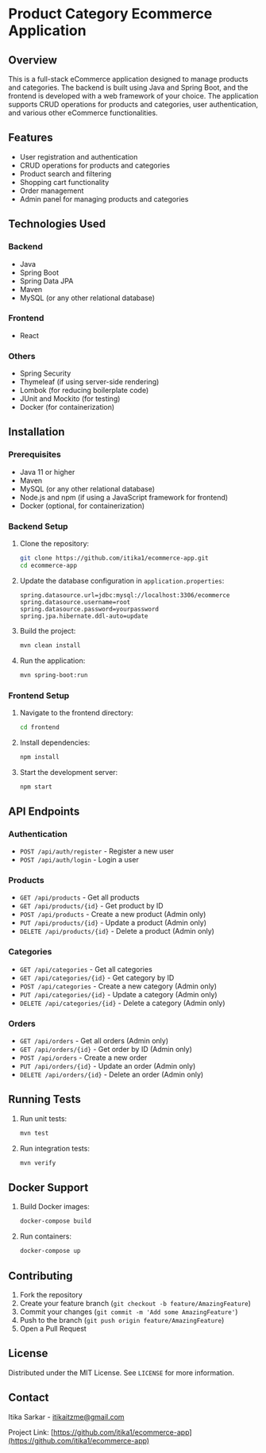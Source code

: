 # Product Category Ecommerce Application

## Overview
This is a full-stack eCommerce application designed to manage products and categories. The backend is built using Java and Spring Boot, and the frontend is developed with a web framework of your choice. The application supports CRUD operations for products and categories, user authentication, and various other eCommerce functionalities.

## Features
- User registration and authentication
- CRUD operations for products and categories
- Product search and filtering
- Shopping cart functionality
- Order management
- Admin panel for managing products and categories

## Technologies Used
### Backend
- Java
- Spring Boot
- Spring Data JPA
- Maven
- MySQL (or any other relational database)

### Frontend
- React

### Others
- Spring Security
- Thymeleaf (if using server-side rendering)
- Lombok (for reducing boilerplate code)
- JUnit and Mockito (for testing)
- Docker (for containerization)

## Installation

### Prerequisites
- Java 11 or higher
- Maven
- MySQL (or any other relational database)
- Node.js and npm (if using a JavaScript framework for frontend)
- Docker (optional, for containerization)

### Backend Setup
1. Clone the repository:
    ```sh
    git clone https://github.com/itika1/ecommerce-app.git
    cd ecommerce-app
    ```

2. Update the database configuration in `application.properties`:
    ```properties
    spring.datasource.url=jdbc:mysql://localhost:3306/ecommerce
    spring.datasource.username=root
    spring.datasource.password=yourpassword
    spring.jpa.hibernate.ddl-auto=update
    ```

3. Build the project:
    ```sh
    mvn clean install
    ```

4. Run the application:
    ```sh
    mvn spring-boot:run
    ```

### Frontend Setup
1. Navigate to the frontend directory:
    ```sh
    cd frontend
    ```

2. Install dependencies:
    ```sh
    npm install
    ```

3. Start the development server:
    ```sh
    npm start
    ```

## API Endpoints
### Authentication
- `POST /api/auth/register` - Register a new user
- `POST /api/auth/login` - Login a user

### Products
- `GET /api/products` - Get all products
- `GET /api/products/{id}` - Get product by ID
- `POST /api/products` - Create a new product (Admin only)
- `PUT /api/products/{id}` - Update a product (Admin only)
- `DELETE /api/products/{id}` - Delete a product (Admin only)

### Categories
- `GET /api/categories` - Get all categories
- `GET /api/categories/{id}` - Get category by ID
- `POST /api/categories` - Create a new category (Admin only)
- `PUT /api/categories/{id}` - Update a category (Admin only)
- `DELETE /api/categories/{id}` - Delete a category (Admin only)

### Orders
- `GET /api/orders` - Get all orders (Admin only)
- `GET /api/orders/{id}` - Get order by ID (Admin only)
- `POST /api/orders` - Create a new order
- `PUT /api/orders/{id}` - Update an order (Admin only)
- `DELETE /api/orders/{id}` - Delete an order (Admin only)

## Running Tests
1. Run unit tests:
    ```sh
    mvn test
    ```

2. Run integration tests:
    ```sh
    mvn verify
    ```

## Docker Support
1. Build Docker images:
    ```sh
    docker-compose build
    ```

2. Run containers:
    ```sh
    docker-compose up
    ```

## Contributing
1. Fork the repository
2. Create your feature branch (`git checkout -b feature/AmazingFeature`)
3. Commit your changes (`git commit -m 'Add some AmazingFeature'`)
4. Push to the branch (`git push origin feature/AmazingFeature`)
5. Open a Pull Request

## License
Distributed under the MIT License. See `LICENSE` for more information.

## Contact
Itika Sarkar - [itikaitzme@gmail.com](mailto:itikaitzme@gmail.com)

Project Link: [https://github.com/itika1/ecommerce-app](https://github.com/itika1/ecommerce-app)
